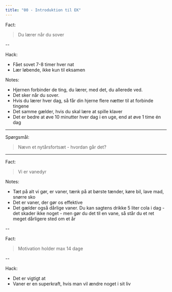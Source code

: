 ```yaml
---
title: "00 - Introduktion til EK"
---
```


Fact:

> Du lærer når du sover

--

Hack: 
- Fået sovet 7-8 timer hver nat
- Lær løbende, ikke kun til eksamen

Notes:
- Hjernen forbinder de ting, du lærer, med det, du allerede ved.
- Det sker når du sover.
- Hvis du lærer hver dag, så får din hjerne flere nætter til at forbinde tingene
- Det samme gælder, hvis du skal lære at spille klaver
- Det er bedre at øve 10 minutter hver dag i en uge, end at øve 1 time én dag

---

Spørgsmål:

> Nævn et nytårsfortsæt - hvordan går det?

---

Fact:

> Vi er vanedyr

Notes:
- Tæt på alt vi gør, er vaner, tænk på at børste tænder, køre bil, lave mad, snørre sko
- Det er vaner, der gør os effektive
- Det gælder også dårlige vaner. Du kan sagtens drikke 5 liter cola i dag - det skader ikke noget - men gør du det til en vane, så står du et ret meget dårligere sted om et år

--


Fact:

> Motivation holder max 14 dage

--

Hack:
- Det er vigtigt at 
- Vaner er en superkraft, hvis man vil ændre noget i sit liv